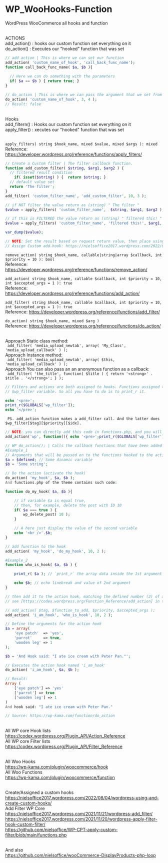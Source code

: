 # WP_WooHooks-Function
WordPress WooCommerce all hooks and function 

<br /> ACTIONS
<br /> add_action() : hooks our custom function set everything on it
<br /> do_action() : Executes our "hooked" function that was set 
```PHP
// add action | This is where we can set our function 
add_action( 'custom_name_of_hook', 'call_back_func_name');
function call_back_func_name( $a, $b ){
 
  // Here we can do something with the parameters
  if( $a == $b ) { return true; }
}

// do_action | This is where we can pass the argument that we set from our custom hooks
do_action( 'custom_name_of_hook', 3, 4 );
// Result: false
```
<br /> Hooks
<br /> add_filtern() : Hooks our custom function set everything on it
<br /> apply_filter() : xecutes our "hooked" function that was set 

<br /> ``` apply_filters( string $hook_name, mixed $value, mixed $args ): mixed ```
<br /> Reference: https://developer.wordpress.org/reference/functions/apply_filters/

```PHP
// Create a Custom filter | The filter callback function.
function add_custom_filter( $string, $arg1, $arg2 ) {
  // filtered result condition
 	if( isset($string) ) {	return $string; } 
  // default value set
  return 'The filter';
}
add_filter( 'custom_filter_name', 'add_custom_filter', 10, 3 );

// if NOT filter the value return as (string) " The filter "
$value = apply_filters( 'custom_filter_name',  $string, $arg1, $arg2 );

// if this is FILTERED the value return as (string) " filtered this! "
$value = apply_filters( 'custom_filter_name', 'filtered this!', $arg1, $arg2 );

var_dump($value);

// NOTE: Set the result based on request return value, then place using hook 
// Assign Custom add-hook: https://nielsoffice2017.wordpress.com/2022/08/04/wordpress-using-and-create-custom-hooks/

```

``` remove_action( string $hook_name, callable|string|array $callback, int $priority = 10 ): bool ```
<br /> Reference: https://developer.wordpress.org/reference/functions/remove_action/

``` add_action( string $hook_name, callable $callback, int $priority = 10, int $accepted_args = 1 ): true ```
<br /> Reference: https://developer.wordpress.org/reference/functions/add_action/

``` add_filter( string $hook_name, callable $callback, int $priority = 10, int $accepted_args = 1 ): true ```
<br /> Reference: https://developer.wordpress.org/reference/functions/add_filter/

``` do_action( string $hook_name, mixed $arg ) ```
<br /> Reference: https://developer.wordpress.org/reference/functions/do_action/

<br /> Approach Static class method:
<br /> ```  add_filter( 'media_upload_newtab', array( 'My_Class', 'media_upload_callback' ) ); ```
<br /> Approach Instance method:
<br /> ```  add_filter( 'media_upload_newtab', array( $this, 'media_upload_callback' ) ); ```
<br /> Approach You can also pass an an anonymous function as a callback:
<br /> ```  add_filter( 'the_title', function( $title ) { return '<strong>' . $title . '</strong>'; } ); ```
<br />


```PHP
// Filters and actions are both assigned to hooks. Functions assigned to hooks are stored in global
// $wp_filter variable. So all you have to do is to print_r it.

echo '<pre>';
print_r($GLOBALS['wp_filter']);
echo '</pre>';

```

```
 PS. add_action function makes a add_filter call. And the latter does $wp_filter[$tag][$priority][$idx].
```

```PHP
// NOTE: you can directly add this code in functions.php, and you will see a debug on your site:
add_action('wp', function(){ echo '<pre>';print_r($GLOBALS['wp_filter']); echo '</pre>';exit; } );
```

```PHP
// WP do_action(); | Calls the callback functions that have been added to an action hook.
#Example_1
// Arguments that will be passed on to the functions hooked to the action.
$a = $defined; // Some dinamic variable
$b = 'Some string';

// Do the action (activate the hook)
do_action( 'my_hook', $a, $b );
And functions.php of the theme contains such code:

function do_my_hook( $a, $b ){

	// if variable $a is equal true,
	// then, for example, delete the post with ID 10
	if( $a === true ) {
		wp_delete_post( 10 );
	}

	// A here just display the value of the second variable
	echo '<br />'.$b;
}

// add function to the hook
add_action( 'my_hook', 'do_my_hook', 10, 2 );

#Example_2
function who_is_hook( $a, $b ) {

	print_r( $a ); // `print_r` the array data inside the 1st argument

	echo $b; // echo linebreak and value of 2nd argument
}

// then add it to the action hook, matching the defined number (2) of arguments in do_action
// see [https://codex.wordpress.org/Function_Reference/add_action] in the Codex

// add_action( $tag, $function_to_add, $priority, $accepted_args );
add_action( 'i_am_hook', 'who_is_hook', 10, 2 );

// Define the arguments for the action hook
$a = array(
	'eye patch'  => 'yes',
	'parrot'     => true,
	'wooden leg' => 1
);

$b = 'And Hook said: "I ate ice cream with Peter Pan."';

// Executes the action hook named 'i_am_hook'
do_action( 'i_am_hook', $a, $b );

// Result:
Array (
	['eye patch'] => 'yes'
	['parrot'] => true
	['wooden leg'] => 1
)
And hook said: "I ate ice cream with Peter Pan."

// Source: https://wp-kama.com/function/do_action
```

<br /> All WP core Hook lists 
<br /> https://codex.wordpress.org/Plugin_API/Action_Reference
<br /> All WP core Filter lists
<br /> https://codex.wordpress.org/Plugin_API/Filter_Reference

<br /> All Woo Hooks
<br /> https://wp-kama.com/plugin/woocommerce/hook
<br /> All Woo Functions
<br /> https://wp-kama.com/plugin/woocommerce/function

<br /> Create/Assigned a custom hooks
<br /> https://nielsoffice2017.wordpress.com/2022/08/04/wordpress-using-and-create-custom-hooks/
<br /> Add Filter WP Core
<br /> https://nielsoffice2017.wordpress.com/2021/11/21/wordpress-add_filter/
<br /> https://nielsoffice2017.wordpress.com/2021/11/20/wordpress-apply-filter-hook-custom-filter/
<br /> https://github.com/nielsoffice/WP-CPT-apply-custom-filter/blob/main/functions.php

<br /> And also 
<br /> https://github.com/nielsoffice/wooCommerce-DisplayProducts-php-loop

